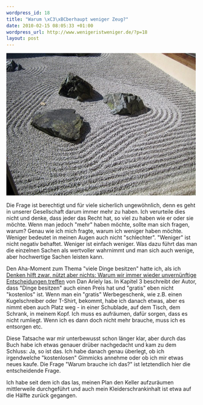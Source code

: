 ```yaml
--- 
wordpress_id: 18
title: "Warum \xC3\xBCberhaupt weniger Zeug?"
date: 2010-02-15 08:05:33 +01:00
wordpress_url: http://www.wenigeristweniger.de/?p=18
layout: post
---
```

<div class="center">
<a href="http://www.flickr.com/photos/neilio/20403964/"><img src="/wp-content/uploads/2010/02/20403964_b3f9b130a9.jpeg" alt="Zen Garten" title="20403964_b3f9b130a9" width="500" height="375" class="aligncenter size-full wp-image-253" /></a>
</div>

Die Frage ist berechtigt und für viele sicherlich ungewöhnlich, denn es geht in unserer Gesellschaft darum immer mehr zu haben. Ich verurteile dies nicht und denke, dass jeder das Recht hat, so viel zu haben wie er oder sie möchte. Wenn man jedoch "mehr" haben möchte, sollte man sich fragen, warum? Genau wie ich mich fragte, warum ich weniger haben möchte. Weniger bedeutet in meinen Augen auch nicht "schlechter". "Weniger" ist nicht negativ behaftet. Weniger ist einfach weniger. Was dazu führt das man die einzelnen Sachen als wertvoller wahrnimmt und man sich auch wenige, aber hochwertige Sachen leisten kann.

Den Aha-Moment zum Thema "viele Dinge besitzen" hatte ich, als ich <a href="http://www.amazon.de/gp/product/3426780356?ie=UTF8&amp;tag=hendrvolkm-21&amp;linkCode=as2&amp;camp=1638&amp;creative=6742&amp;creativeASIN=3426780356">Denken hilft zwar, nützt aber nichts: Warum wir immer wieder unvernünftige Entscheidungen treffen</a> von Dan Ariely las. In Kapitel 3 beschreibt der Autor, dass "Dinge besitzen" auch einen Preis hat und "gratis" eben nicht "kostenlos" ist. Wenn man ein "gratis" Werbegeschenk, wie z.B. einen Kugelschreiber oder T-Shirt, bekommt, habe ich danach etwas, aber es nimmt eben auch Platz weg - in einer Schublade, auf dem Tisch, dem Schrank, in meinem Kopf. Ich muss es aufräumen, dafür sorgen, dass es nicht rumliegt. Wenn ich es dann doch nicht mehr brauche, muss ich es entsorgen etc.

Diese Tatsache war mir unterbewusst schon länger klar, aber durch das Buch habe ich etwas genauer drüber nachgedacht und kam zu dem Schluss: Ja, so ist das. Ich habe danach genau überlegt, ob ich irgendwelche "kostenlosen" Gimmicks annehme oder ob ich mir etwas neues kaufe. Die Frage "Warum brauche ich das?" ist letztendlich hier die entscheidende Frage.

Ich habe seit dem ich das las, meinen Plan den Keller aufzuräumen mittlerweile durchgeführt und auch mein Kleiderschrankinhalt ist etwa auf die Hälfte zurück gegangen.
